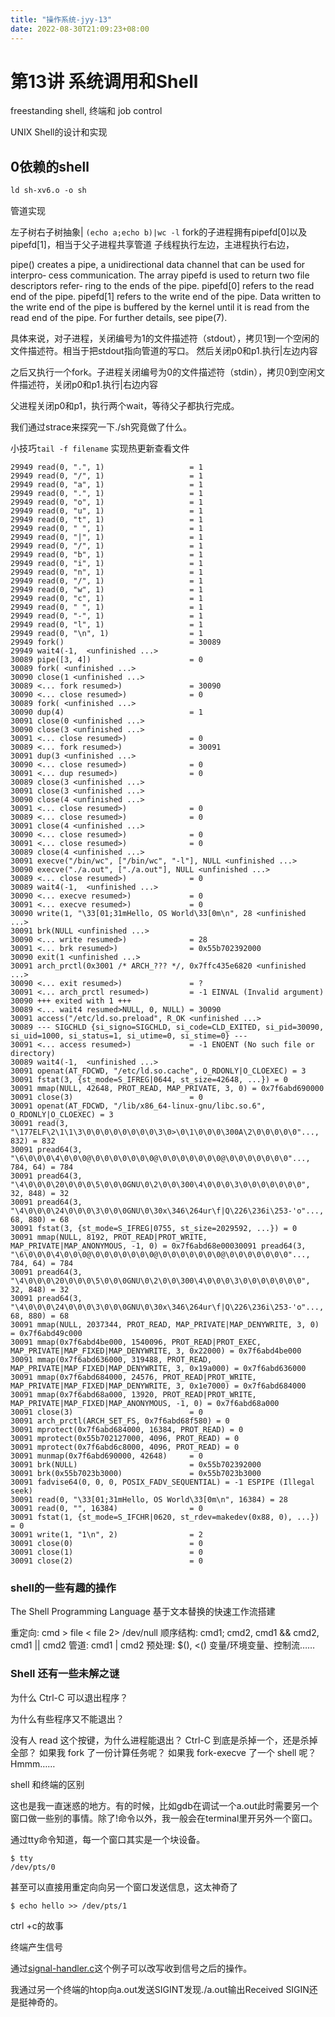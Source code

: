 ```yaml
---
title: "操作系统-jyy-13"
date: 2022-08-30T21:09:23+08:00
---
```


# 第13讲 系统调用和Shell

freestanding shell, 终端和 job control

UNIX Shell的设计和实现


## 0依赖的shell

```gcc -c -ffreestanding sh-xv6.c -g -O2
ld sh-xv6.o -o sh
```



管道实现


左子树右子树抽象|
`(echo a;echo b)|wc -l`
fork的子进程拥有pipefd[0]以及pipefd[1]，相当于父子进程共享管道
子线程执行左边，主进程执行右边，

pipe()  creates  a pipe, a unidirectional data channel that can be used for interpro‐
       cess communication.  The array pipefd is used to return two file  descriptors  refer‐
       ring  to  the  ends  of  the  pipe.   pipefd[0]  refers  to the read end of the pipe.
       pipefd[1] refers to the write end of the pipe.  Data written to the write end of  the
       pipe  is  buffered by the kernel until it is read from the read end of the pipe.  For
       further details, see pipe(7).

具体来说，对子进程，关闭编号为1的文件描述符（stdout），拷贝1到一个空闲的文件描述符。相当于把stdout指向管道的写口。
然后关闭p0和p1.执行|左边内容


之后又执行一个fork。子进程关闭编号为0的文件描述符（stdin），拷贝0到空闲文件描述符，关闭p0和p1.执行|右边内容

父进程关闭p0和p1，执行两个wait，等待父子都执行完成。

我们通过strace来探究一下./sh究竟做了什么。

小技巧`tail -f filename`
实现热更新查看文件

```
29949 read(0, ".", 1)                   = 1
29949 read(0, "/", 1)                   = 1
29949 read(0, "a", 1)                   = 1
29949 read(0, ".", 1)                   = 1
29949 read(0, "o", 1)                   = 1
29949 read(0, "u", 1)                   = 1
29949 read(0, "t", 1)                   = 1
29949 read(0, " ", 1)                   = 1
29949 read(0, "|", 1)                   = 1
29949 read(0, "/", 1)                   = 1
29949 read(0, "b", 1)                   = 1
29949 read(0, "i", 1)                   = 1
29949 read(0, "n", 1)                   = 1
29949 read(0, "/", 1)                   = 1
29949 read(0, "w", 1)                   = 1
29949 read(0, "c", 1)                   = 1
29949 read(0, " ", 1)                   = 1
29949 read(0, "-", 1)                   = 1
29949 read(0, "l", 1)                   = 1
29949 read(0, "\n", 1)                  = 1
29949 fork()                            = 30089
29949 wait4(-1,  <unfinished ...>
30089 pipe([3, 4])                      = 0
30089 fork( <unfinished ...>
30090 close(1 <unfinished ...>
30089 <... fork resumed>)               = 30090
30090 <... close resumed>)              = 0
30089 fork( <unfinished ...>
30090 dup(4)                            = 1
30091 close(0 <unfinished ...>
30090 close(3 <unfinished ...>
30091 <... close resumed>)              = 0
30089 <... fork resumed>)               = 30091
30091 dup(3 <unfinished ...>
30090 <... close resumed>)              = 0
30091 <... dup resumed>)                = 0
30089 close(3 <unfinished ...>
30091 close(3 <unfinished ...>
30090 close(4 <unfinished ...>
30091 <... close resumed>)              = 0
30089 <... close resumed>)              = 0
30091 close(4 <unfinished ...>
30090 <... close resumed>)              = 0
30091 <... close resumed>)              = 0
30089 close(4 <unfinished ...>
30091 execve("/bin/wc", ["/bin/wc", "-l"], NULL <unfinished ...>
30090 execve("./a.out", ["./a.out"], NULL <unfinished ...>
30089 <... close resumed>)              = 0
30089 wait4(-1,  <unfinished ...>
30090 <... execve resumed>)             = 0
30091 <... execve resumed>)             = 0
30090 write(1, "\33[01;31mHello, OS World\33[0m\n", 28 <unfinished ...>
30091 brk(NULL <unfinished ...>
30090 <... write resumed>)              = 28
30091 <... brk resumed>)                = 0x55b702392000
30090 exit(1 <unfinished ...>
30091 arch_prctl(0x3001 /* ARCH_??? */, 0x7ffc435e6820 <unfinished ...>
30090 <... exit resumed>)               = ?
30091 <... arch_prctl resumed>)         = -1 EINVAL (Invalid argument)
30090 +++ exited with 1 +++
30089 <... wait4 resumed>NULL, 0, NULL) = 30090
30091 access("/etc/ld.so.preload", R_OK <unfinished ...>
30089 --- SIGCHLD {si_signo=SIGCHLD, si_code=CLD_EXITED, si_pid=30090, si_uid=1000, si_status=1, si_utime=0, si_stime=0} ---
30091 <... access resumed>)             = -1 ENOENT (No such file or directory)
30089 wait4(-1,  <unfinished ...>
30091 openat(AT_FDCWD, "/etc/ld.so.cache", O_RDONLY|O_CLOEXEC) = 3
30091 fstat(3, {st_mode=S_IFREG|0644, st_size=42648, ...}) = 0
30091 mmap(NULL, 42648, PROT_READ, MAP_PRIVATE, 3, 0) = 0x7f6abd690000
30091 close(3)                          = 0
30091 openat(AT_FDCWD, "/lib/x86_64-linux-gnu/libc.so.6", O_RDONLY|O_CLOEXEC) = 3
30091 read(3, "\177ELF\2\1\1\3\0\0\0\0\0\0\0\0\3\0>\0\1\0\0\0\300A\2\0\0\0\0\0"..., 832) = 832
30091 pread64(3, "\6\0\0\0\4\0\0\0@\0\0\0\0\0\0\0@\0\0\0\0\0\0\0@\0\0\0\0\0\0\0"..., 784, 64) = 784
30091 pread64(3, "\4\0\0\0\20\0\0\0\5\0\0\0GNU\0\2\0\0\300\4\0\0\0\3\0\0\0\0\0\0\0", 32, 848) = 32
30091 pread64(3, "\4\0\0\0\24\0\0\0\3\0\0\0GNU\0\30x\346\264ur\f|Q\226\236i\253-'o"..., 68, 880) = 68
30091 fstat(3, {st_mode=S_IFREG|0755, st_size=2029592, ...}) = 0
30091 mmap(NULL, 8192, PROT_READ|PROT_WRITE, MAP_PRIVATE|MAP_ANONYMOUS, -1, 0) = 0x7f6abd68e00030091 pread64(3, "\6\0\0\0\4\0\0\0@\0\0\0\0\0\0\0@\0\0\0\0\0\0\0@\0\0\0\0\0\0\0"..., 784, 64) = 784
30091 pread64(3, "\4\0\0\0\20\0\0\0\5\0\0\0GNU\0\2\0\0\300\4\0\0\0\3\0\0\0\0\0\0\0", 32, 848) = 32
30091 pread64(3, "\4\0\0\0\24\0\0\0\3\0\0\0GNU\0\30x\346\264ur\f|Q\226\236i\253-'o"..., 68, 880) = 68
30091 mmap(NULL, 2037344, PROT_READ, MAP_PRIVATE|MAP_DENYWRITE, 3, 0) = 0x7f6abd49c000
30091 mmap(0x7f6abd4be000, 1540096, PROT_READ|PROT_EXEC, MAP_PRIVATE|MAP_FIXED|MAP_DENYWRITE, 3, 0x22000) = 0x7f6abd4be000
30091 mmap(0x7f6abd636000, 319488, PROT_READ, MAP_PRIVATE|MAP_FIXED|MAP_DENYWRITE, 3, 0x19a000) = 0x7f6abd636000
30091 mmap(0x7f6abd684000, 24576, PROT_READ|PROT_WRITE, MAP_PRIVATE|MAP_FIXED|MAP_DENYWRITE, 3, 0x1e7000) = 0x7f6abd684000
30091 mmap(0x7f6abd68a000, 13920, PROT_READ|PROT_WRITE, MAP_PRIVATE|MAP_FIXED|MAP_ANONYMOUS, -1, 0) = 0x7f6abd68a000
30091 close(3)                          = 0
30091 arch_prctl(ARCH_SET_FS, 0x7f6abd68f580) = 0
30091 mprotect(0x7f6abd684000, 16384, PROT_READ) = 0
30091 mprotect(0x55b702127000, 4096, PROT_READ) = 0
30091 mprotect(0x7f6abd6c8000, 4096, PROT_READ) = 0
30091 munmap(0x7f6abd690000, 42648)     = 0
30091 brk(NULL)                         = 0x55b702392000
30091 brk(0x55b7023b3000)               = 0x55b7023b3000
30091 fadvise64(0, 0, 0, POSIX_FADV_SEQUENTIAL) = -1 ESPIPE (Illegal seek)
30091 read(0, "\33[01;31mHello, OS World\33[0m\n", 16384) = 28
30091 read(0, "", 16384)                = 0
30091 fstat(1, {st_mode=S_IFCHR|0620, st_rdev=makedev(0x88, 0), ...}) = 0
30091 write(1, "1\n", 2)                = 2
30091 close(0)                          = 0
30091 close(1)                          = 0
30091 close(2)                          = 0
```

### shell的一些有趣的操作

The Shell Programming Language
基于文本替换的快速工作流搭建

重定向: cmd > file < file 2> /dev/null
顺序结构: cmd1; cmd2, cmd1 && cmd2, cmd1 || cmd2
管道: cmd1 | cmd2
预处理: $(), <()
变量/环境变量、控制流……

### Shell 还有一些未解之谜


为什么 Ctrl-C 可以退出程序？

为什么有些程序又不能退出？

没有人 read 这个按键，为什么进程能退出？
Ctrl-C 到底是杀掉一个，还是杀掉全部？
如果我 fork 了一份计算任务呢？
如果我 fork-execve 了一个 shell 呢？
Hmmm……

shell 和终端的区别


这也是我一直迷惑的地方。有的时候，比如gdb在调试一个a.out此时需要另一个窗口做一些别的事情。除了!命令以外，我一般会在terminal里开另外一个窗口。

通过tty命令知道，每一个窗口其实是一个块设备。
```
$ tty
/dev/pts/0
```
甚至可以直接用重定向向另一个窗口发送信息，这太神奇了
```
$ echo hello >> /dev/pts/1
```

ctrl +c的故事

终端产生信号

通过[signal-handler.c](https://jyywiki.cn/pages/OS/2022/demos/signal-handler.c)这个例子可以改写收到信号之后的操作。

我通过另一个终端的htop向a.out发送SIGINT发现./a.out输出Received SIGIN还是挺神奇的。

